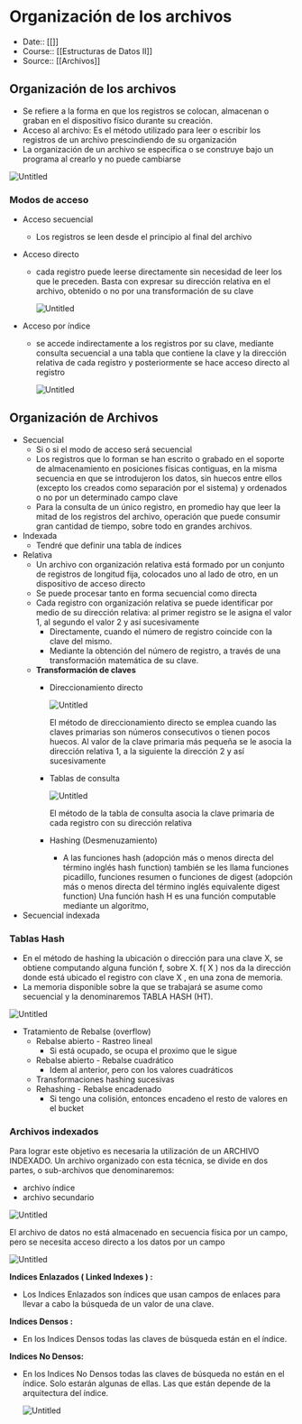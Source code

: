 # Organización de los archivos

- Date:: [[]]
- Course:: [[Estructuras de Datos II]]
- Source:: [[Archivos]]


## Organización de los archivos

- Se refiere a la forma en que los registros se colocan, almacenan o graban en el dispositivo físico durante su creación.
- Acceso al archivo: Es el método utilizado para leer o escribir los registros de un archivo prescindiendo de su organización
- La organización de un archivo se especifica o se construye bajo un programa al crearlo y no puede cambiarse

![Untitled](Images/Organización%20de%20los%20archivos/Untitled.png)

### Modos de acceso

- Acceso secuencial
    - Los registros se leen desde el principio al final del archivo
- Acceso directo
    - cada registro puede leerse directamente sin necesidad de leer los que le preceden. Basta con expresar su dirección relativa en el archivo, obtenido o no por una transformación de su clave
        
        ![Untitled](Images/Organización%20de%20los%20archivos/Untitled%201.png)
        
- Acceso por índice
    - se accede indirectamente a los registros por su clave, mediante consulta secuencial a una tabla que contiene la clave y la dirección relativa de cada registro y posteriormente se hace acceso directo al registro
        
        ![Untitled](Images/Organización%20de%20los%20archivos/Untitled%202.png)
        

## Organización de Archivos

- Secuencial
    - Si o si el modo de acceso será secuencial
    - Los registros que lo forman se han escrito o grabado en el soporte de almacenamiento en posiciones físicas contiguas, en la misma secuencia en que se introdujeron los datos, sin huecos entre ellos (excepto los creados como separación por el sistema) y ordenados o no por un determinado campo clave
    - Para la consulta de un único registro, en promedio hay que leer la mitad de los registros del archivo, operación que puede consumir gran cantidad de tiempo, sobre todo en grandes archivos.
- Indexada
    - Tendré que definir una tabla de índices
- Relativa
    - Un archivo con organización relativa está formado por un conjunto de registros de longitud fija, colocados uno al lado de otro, en un dispositivo de acceso directo
    - Se puede procesar tanto en forma secuencial como directa
    - Cada registro con organización relativa se puede identificar por medio de su dirección relativa: al primer registro se le asigna el valor 1, al segundo el valor 2 y así sucesivamente
        - Directamente, cuando el número de registro coincide con la clave del mismo.
        - Mediante la obtención del número de registro, a través de una transformación matemática de su clave.
    - **Transformación de claves**
        - Direccionamiento directo
            
            ![Untitled](Images/Organización%20de%20los%20archivos/Untitled%203.png)
            
            El método de direccionamiento directo se emplea cuando las claves primarias son números consecutivos o tienen pocos huecos. Al valor de la clave primaria más pequeña se le asocia la dirección relativa 1, a la siguiente la dirección 2 y así sucesivamente
            
        - Tablas de consulta
            
            ![Untitled](Images/Organización%20de%20los%20archivos/Untitled%204.png)
            
            El método de la tabla de consulta asocia la clave primaria de cada registro con su dirección relativa
            
        - Hashing (Desmenuzamiento)
            - A las funciones hash (adopción más o menos directa del término inglés hash function) también se les llama funciones picadillo, funciones resumen o funciones de digest (adopción más o menos directa del término inglés equivalente digest function) Una función hash H es una función computable mediante un algoritmo,
- Secuencial indexada

### Tablas Hash

- En el método de hashing la ubicación o dirección para una clave X, se obtiene computando alguna función f, sobre X. f( X ) nos da la dirección donde está ubicado el registro con clave X , en una zona de memoria.
- La memoria disponible sobre la que se trabajará se asume como secuencial y la denominaremos TABLA HASH (HT).

![Untitled](Images/Organización%20de%20los%20archivos/Untitled%205.png)

- Tratamiento de Rebalse (overflow)
    - Rebalse abierto - Rastreo lineal
        - Si está ocupado, se ocupa el proximo que le sigue
    - Rebalse abierto - Rebalse cuadrático
        - Idem al anterior, pero con los valores cuadráticos
    - Transformaciones hashing sucesivas
    - Rehashing - Rebalse encadenado
        - Si tengo una colisión, entonces encadeno el resto de valores en el bucket

### Archivos indexados

Para lograr este objetivo es necesaria la utilización de un ARCHIVO INDEXADO. Un archivo organizado con esta técnica, se divide en dos partes, o sub-archivos que denominaremos:

- archivo índice
- archivo secundario

![Untitled](Images/Organización%20de%20los%20archivos/Untitled%206.png)

El archivo de datos no está almacenado en secuencia física por un campo, pero se necesita acceso directo a los datos por un campo

![Untitled](Images/Organización%20de%20los%20archivos/Untitled%207.png)

**Indices Enlazados ( Linked Indexes ) :**

- Los Indices Enlazados son índices que usan campos de enlaces para llevar a cabo la búsqueda de un valor de una clave.

**Indices Densos :**

- En los Indices Densos todas las claves de búsqueda están en el índice.

**Indices No Densos:**

- En los Indices No Densos todas las claves de búsqueda no están en el índice. Solo estarán algunas de ellas. Las que están depende de la arquitectura del índice.
    
    ![Untitled](Images/Organización%20de%20los%20archivos/Untitled%208.png)